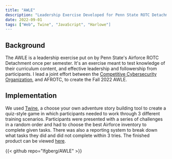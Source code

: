 ```yaml
---
title: "AWLE"
description: "Leadership Exercise Developed for Penn State ROTC Detachment 720"
date: 2022-09-01
tags: ["Web", Twine", "JavaScript", "Harlowe"]
---
```

## Background

The AWLE is a leadership exercise put on by Penn State's Airforce ROTC Detachment once per semester. It's an exercise meant to test knowledge of their curriculum content, and effective leadership and followership from participants. I lead a joint effort between the [Competitive Cybersecurity Organization](https://ccso.psu.edu/), and AFROTC, to create the Fall 2022 AWLE.

## Implementation

We used [Twine](https://twinery.org/), a choose your own adventure story building tool to create a quiz-style game in which participants needed to work through 3 different training scenarios. Participants were presented with a series of challenges in a random order and had to choose the best Airforce inventory to complete given tasks. There was also a reporting system to break down what tasks they did and did not complete within 3 tries. The finished product can be viewed [here](https://awle.lfgberg.org).

{{< github repo="lfgberg/AWLE" >}}
